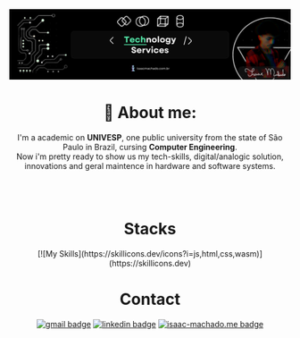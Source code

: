 <div align="center">
<img alt="wallpaper" src="assets/Isaac_Wallpaper.png">
<h1>👤 About me: </h1>

I'm a academic on **UNIVESP**, one public university from the state of São Paulo in Brazil, cursing **Computer Engineering**.  
Now i'm pretty ready to show us my tech-skills, digital/analogic solution, innovations and geral maintence in hardware and software systems.

</div>

<br>
<br> 


<div align="center">
<h1>Stacks</h1>
[![My Skills](https://skillicons.dev/icons?i=js,html,css,wasm)](https://skillicons.dev)
</div>

<div align="center">
  
<h1>Contact</h1>
  <a href="mailto:isaacmachado.profissional@gmail.com">
  <img src="https://img.shields.io/static/v1?message=Gmail&logo=gmail&label=&color=D14836&logoColor=white&labelColor=&style=for-the-badge" height="35" alt="gmail badge"/></a>

  <a href="https://www.linkedin.com/in/isaac-machado-profissional/?originalSubdomain=br">
  <img src="https://img.shields.io/static/v1?message=LinkedIn&logo=linkedin&label=&color=0077B5&logoColor=white&labelColor=&style=for-the-badge" height="35" alt="linkedin badge"/></a>

  <a href="https://www.isaac-machado.me/">
  <img src="https://img.shields.io/badge/-Isaac%20Machado-FFFFFF?logo=https://raw.githubusercontent.com/Isaac-Machado-Profissional/Isaac-Portfolio/refs/heads/main/Logo.ico&label=&color=642EFE&logoColor=white&labelColor=&style=for-the-badge" height="35" alt="isaac-machado.me badge"/></a>

</div>
